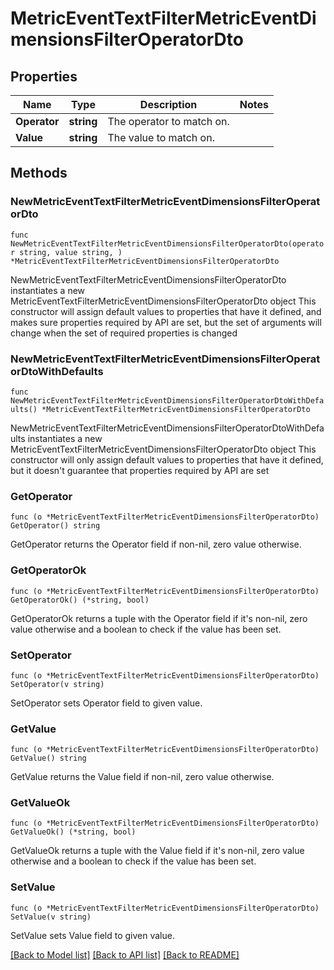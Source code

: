 # MetricEventTextFilterMetricEventDimensionsFilterOperatorDto

## Properties

Name | Type | Description | Notes
------------ | ------------- | ------------- | -------------
**Operator** | **string** | The operator to match on. | 
**Value** | **string** | The value to match on. | 

## Methods

### NewMetricEventTextFilterMetricEventDimensionsFilterOperatorDto

`func NewMetricEventTextFilterMetricEventDimensionsFilterOperatorDto(operator string, value string, ) *MetricEventTextFilterMetricEventDimensionsFilterOperatorDto`

NewMetricEventTextFilterMetricEventDimensionsFilterOperatorDto instantiates a new MetricEventTextFilterMetricEventDimensionsFilterOperatorDto object
This constructor will assign default values to properties that have it defined,
and makes sure properties required by API are set, but the set of arguments
will change when the set of required properties is changed

### NewMetricEventTextFilterMetricEventDimensionsFilterOperatorDtoWithDefaults

`func NewMetricEventTextFilterMetricEventDimensionsFilterOperatorDtoWithDefaults() *MetricEventTextFilterMetricEventDimensionsFilterOperatorDto`

NewMetricEventTextFilterMetricEventDimensionsFilterOperatorDtoWithDefaults instantiates a new MetricEventTextFilterMetricEventDimensionsFilterOperatorDto object
This constructor will only assign default values to properties that have it defined,
but it doesn't guarantee that properties required by API are set

### GetOperator

`func (o *MetricEventTextFilterMetricEventDimensionsFilterOperatorDto) GetOperator() string`

GetOperator returns the Operator field if non-nil, zero value otherwise.

### GetOperatorOk

`func (o *MetricEventTextFilterMetricEventDimensionsFilterOperatorDto) GetOperatorOk() (*string, bool)`

GetOperatorOk returns a tuple with the Operator field if it's non-nil, zero value otherwise
and a boolean to check if the value has been set.

### SetOperator

`func (o *MetricEventTextFilterMetricEventDimensionsFilterOperatorDto) SetOperator(v string)`

SetOperator sets Operator field to given value.


### GetValue

`func (o *MetricEventTextFilterMetricEventDimensionsFilterOperatorDto) GetValue() string`

GetValue returns the Value field if non-nil, zero value otherwise.

### GetValueOk

`func (o *MetricEventTextFilterMetricEventDimensionsFilterOperatorDto) GetValueOk() (*string, bool)`

GetValueOk returns a tuple with the Value field if it's non-nil, zero value otherwise
and a boolean to check if the value has been set.

### SetValue

`func (o *MetricEventTextFilterMetricEventDimensionsFilterOperatorDto) SetValue(v string)`

SetValue sets Value field to given value.



[[Back to Model list]](../README.md#documentation-for-models) [[Back to API list]](../README.md#documentation-for-api-endpoints) [[Back to README]](../README.md)


